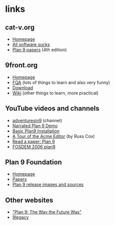 # links

## cat-v.org

 - [Homepage](https://cat-v.org/)
 - [All software sucks](http://harmful.cat-v.org/software/)
 - [Plan 9 papers](http://doc.cat-v.org/plan_9/4th_edition/papers/) (4th edition)

## 9front.org

 - [Homepage](http://9front.org/)
 - [FQA](http://fqa.9front.org/) (lots of things to learn and also very funny)
 - [Download](http://9front.org/download)
 - [Wiki](http://wiki.9front.org/) (other things to learn, more practical)

## YouTube videos and channels

 - [adventuresin9](https://www.youtube.com/channel/UC7qFfPYl0t8Cq7auyblZqxA) (channel)
 - [Narrated Plan 9 Demo](https://www.youtube.com/watch?v=SoGLU1l7LwY)
 - [Basic Plan9 Installation](https://www.youtube.com/watch?v=NNWFTq0ZwLE)
 - [A Tour of the Acme Editor](https://www.youtube.com/watch?v=dP1xVpMPn8M) (by Russ Cox)
 - [Read a paper: Plan 9](https://www.youtube.com/watch?v=Mr-ilxxWAcQ)
 - [FOSDEM 2006 plan9](https://www.youtube.com/watch?v=VJSlvoUFkBA)

## Plan 9 Foundation

 - [Homepage](https://p9f.org/)
 - [Papers](https://p9f.org/sys/doc/)
 - [Plan 9 release images and sources](https://p9f.org/dl/)

## Other websites

 - ["Plan 9: The Way the Future Was"](http://www.catb.org/esr/writings/taoup/html/plan9.html)
 - [9legacy](http://9legacy.org/)
